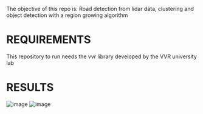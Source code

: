 The objective of this repo is:  Road detection from lidar data, clustering and object detection with a region growing algorithm

# REQUIREMENTS
This repository to run needs the vvr library developed by the VVR university lab

# RESULTS

![image](https://user-images.githubusercontent.com/81852029/209874515-9fee7bcf-2b77-4784-be34-5d3d743caf61.png)
![image](https://user-images.githubusercontent.com/81852029/209874524-ee5aa51f-46a2-4d33-abc7-1d55ae559c1d.png)
